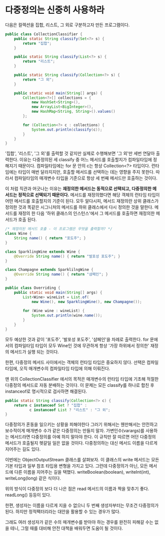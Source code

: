 # 다중정의는 신중히 사용하라
다음은 컬렉션을 집합, 리스트, 그 외로 구분하고자 만든 프로그램이다.
```java
public class CollectionClassifier {
    public static String classify(Set<?> s) {
        return "집합";
    }

    public static String classify(List<?> s) {
        return "리스트";
    }

    public static String classify(Collection<?> s) {
        return "그 외";
    }

    public static void main(String[] args) {
        Collection<?>[] collections = {
            new HashSet<String>(),
            new ArrayList<BigInteger>(),
            new HashMap<String, String>().values()
        };

        for (Collection<?> c : collections) {
            System.out.println(classify(c));
        }
    }
}
```
'집합', '리스트', '그 외'를 출력할 것 같지만 실제로 수행해보면 '그 외'만 세번 연달아 출력한다. 이유는 다중정의된 세 classify 중 어느 메서드를 호출할지가 컴파일타임에 정해지기 때문이다. 컴파일타임에는 for 문 안의 c는 항상 Collection<?> 타입이다. 런타임에는 타입이 매번 달라지지만, 호출할 메서드를 선택하는 데는 영향을 주지 못한다. 따라서 컴파일타임의 매개변수 타입을 기준으로 항상 세 번째 메서드만 호출하는 것이다.

이 처럼 직관과 어긋나는 이유는 **재정의한 메서드는 동적으로 선택되고, 다중정의한 메서드는 정적으로 선택되기 때문이다.** 메서드를 재정의했다면 해당 객체의 런타임 타입이 어떤 메서드를 호출할지의 기준이 된다. 모두 알다시피, 메서드 재정의란 상위 클래스가 정의한 것과 똑같은 시그니처의 메서드를 하위 클래스에서 다시 정의한 것을 말한다. 메서드를 재정의 한 다음 '하위 클래스의 인스턴스'에서 그 메서드를 호출하면 재정의한 메서드가 호출 된다.
```java
/* 재정의된 메서드 호출 - 이 프로그램은 무엇을 출력할까? */
class Wine {
    String name() { return "포도주"; }
}

class SparklingWine extends Wine {
    @Override String name() { return "발포성 포도주"; }
}

class Champagne extends SparklilngWine {
    @Override String name() { return "샴페인"; }
}

public class Overriding {
    public static void main(String[] args) {
        List<Wine> wineList = List.of(
            new Wine(), new SparklingWine(), new Champagne());
        
        for (Wine wine : wineList) {
            System.out.println(wine.name());
        }
    }
}
```
모두 예상한 것과 같이 '포도주', '발포성 포도주', '샴페인'을 차례로 출력한다. for 문에서의 컴파일타임 타입이 모두 Wine인 것에 무관하게 항상 '가장 하위에서 정의한' 재정의 메서드가 실행 되는 것이다.

한편, 다중정의 메서드 사이에서는 객체의 런타임 타입은 중요하지 않다. 선택은 컴파일타임에, 오직 매개변수의 컴파일타임 타입에 의해 이뤄진다.

맨 위의 CollectionClassifier 에서의 목적은 매개변수의 런타임 타입에 기초해 적절한 다중정의 메서드로 자동 분배하는 것이다. 이 문제는 모든 classify를 하나로 합친 후 instanceof로 명시적으로 검사하면 해결된다.
```java
public static String classify(Collection<?> c) {
    return c instanceof Set ? "집합" :
           c instanceof List ? "리스트" : "그 외";
}
```
다중정의가 혼동을 일으키는 상황을 피해야한다 그러기 위해서는 웬만해서는 안전하고 보수적이게 매개변수 수가 같은 다중정의는 만들지 말자. 가변인수(varargs)를 사용하는 메서드라면 다중정의를 아예 하지 말아야 한다. 이 규칙만 잘 따르면 어던 다중정의 메서드가 호출될지 헷갈일 일은 없을 것이다. 다중정의하는 대신 메서드 이름을 다르게 지어주는 길도 있다.

이번에는 ObjectOutputStream 클래스를 살펴보자. 이 클래스의 write 메서드는 모든 기본 타입과 일부 참조 타입용 변형을 가지고 있다. 그런데 다중정의가 아닌, 모든 메서드에 다른 이름을 지어주는 길을 택했다. writeBoolean(boolean), writeInt(int), writeLong(long) 같은 식이다.

위의 방식이 다중정의 보다 더 나은 점은 read 메서드의 이름과 짝을 맞추기 좋다. readLong() 등등이 있다.

한편, 생성자는 이름을 다르게 지을 수 없으니 두 번째 생성자부터는 무조건 다중정의가 된다. 하지만 정적팩터리라는 대안을 활용할 수 있는 경우가 많다.

그래도 여러 생성자가 같은 수의 매개변수를 받아야 하는 경우를 완전히 피해갈 수는 없을 테니, 그럴 때를 대비해 안전 대책을 배워두면 도움이 될 것이다.

